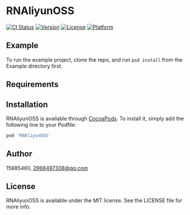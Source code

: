 # RNAliyunOSS

[![CI Status](https://img.shields.io/travis/15885460/RNAliyunOSS.svg?style=flat)](https://travis-ci.org/15885460/RNAliyunOSS)
[![Version](https://img.shields.io/cocoapods/v/RNAliyunOSS.svg?style=flat)](https://cocoapods.org/pods/RNAliyunOSS)
[![License](https://img.shields.io/cocoapods/l/RNAliyunOSS.svg?style=flat)](https://cocoapods.org/pods/RNAliyunOSS)
[![Platform](https://img.shields.io/cocoapods/p/RNAliyunOSS.svg?style=flat)](https://cocoapods.org/pods/RNAliyunOSS)

## Example

To run the example project, clone the repo, and run `pod install` from the Example directory first.

## Requirements

## Installation

RNAliyunOSS is available through [CocoaPods](https://cocoapods.org). To install
it, simply add the following line to your Podfile:

```ruby
pod 'RNAliyunOSS'
```

## Author

15885460, 2966497308@qq.com

## License

RNAliyunOSS is available under the MIT license. See the LICENSE file for more info.
